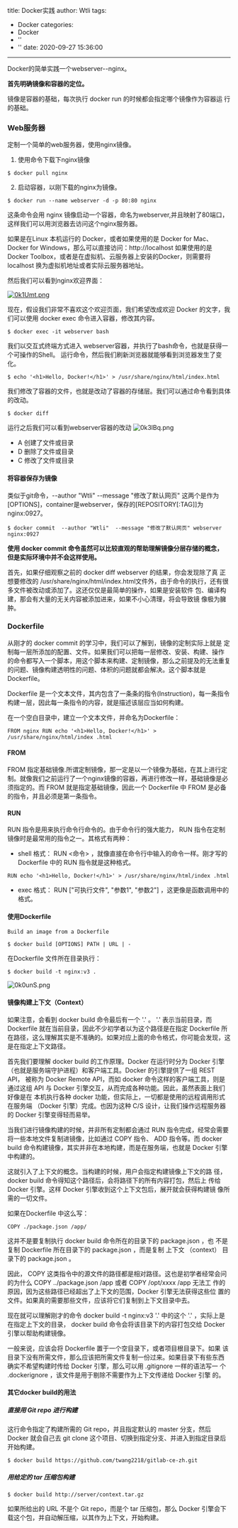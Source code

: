 title: Docker实践
author: Wtli
tags:
  - Docker
categories:
  - Docker
  - ''
  - ''
date: 2020-09-27 15:36:00
---
Docker的简单实践一个webserver\--nginx。
<!--more-->

**首先明确镜像和容器的定位。**

镜像是容器的基础，每次执行 docker run 的时候都会指定哪个镜像作为容器运 行的基础。


### Web服务器

定制一个简单的web服务器，使用nginx镜像。

1. 使用命令下载下nginx镜像
```
$ docker pull nginx
```
2. 启动容器，以刚下载的nginx为镜像。
```
$ docker run --name webserver -d -p 80:80 nginx
```
这条命令会用 nginx 镜像启动一个容器，命名为webserver,并且映射了80端口，这样我们可以用浏览器去访问这个nginx服务器。

如果是在Linux 本机运行的 Docker，或者如果使用的是 Docker for Mac、Docker for Windows，那么可以直接访问：http://localhost   如果使用的是 Docker Toolbox，或者是在虚拟机、云服务器上安装的Docker，则需要将 localhost 换为虚拟机地址或者实际云服务器地址。

然后我们可以看到nginx欢迎界面：

[![0k1Umt.png](https://s1.ax1x.com/2020/09/27/0k1Umt.png)](https://imgchr.com/i/0k1Umt)

现在，假设我们非常不喜欢这个欢迎页面，我们希望改成欢迎 Docker 的文字，我 们可以使用 docker exec 命令进入容器，修改其内容。

```
$ docker exec -it webserver bash
```

我们以交互式终端方式进入 webserver容器，并执行了bash命令，也就是获得一个可操作的Shell。
运行命令，然后我们刷新浏览器就能够看到浏览器发生了变化。
```
$ echo '<h1>Hello, Docker!</h1>' > /usr/share/nginx/html/index.html
```

我们修改了容器的文件，也就是改动了容器的存储层。我们可以通过命令看到具体的改动。
```
$ docker diff
```
运行之后我们可以看到webserver容器的改动
![0k3lBq.png](https://s1.ax1x.com/2020/09/27/0k3lBq.png)


- A	创建了文件或目录  
- D	删除了文件或目录  
- C	修改了文件或目录

#### 将容器保存为镜像

类似于git命令，\--author "Wtli"  \--message "修改了默认网页" 这两个是作为\[OPTIONS\]，container是webserver，保存的\[REPOSITORY\[:TAG\]\]为nginx:0927。
```
$ docker commit  --author "Wtli"  --message "修改了默认网页" webserver nginx:0927
```

**使用 docker commit 命令虽然可以比较直观的帮助理解镜像分层存储的概念， 但是实际环境中并不会这样使用。**

首先，如果仔细观察之前的 docker diff webserver 的结果，你会发现除了真
正想要修改的 /usr/share/nginx/html/index.html文件外，由于命令的执行，还有很多文件被改动或添加了。这还仅仅是最简单的操作，如果是安装软件 包、编译构建，那会有大量的无关内容被添加进来，如果不小心清理，将会导致镜 像极为臃肿。


### Dockerfile

从刚才的 docker commit 的学习中，我们可以了解到，镜像的定制实际上就是 定制每一层所添加的配置、文件。如果我们可以把每一层修改、安装、构建、操作 的命令都写入一个脚本，用这个脚本来构建、定制镜像，那么之前提及的无法重复 的问题、镜像构建透明性的问题、体积的问题就都会解决。这个脚本就是 Dockerfile。

Dockerfile 是一个文本文件，其内包含了一条条的指令(Instruction)，每一条指令 构建一层，因此每一条指令的内容，就是描述该层应当如何构建。

在一个空白目录中，建立一个文本文件，并命名为Dockerfile：
```
FROM nginx RUN echo '<h1>Hello, Docker!</h1>' > /usr/share/nginx/html/index .html
```

#### FROM
FROM 指定基础镜像.所谓定制镜像，那一定是以一个镜像为基础，在其上进行定制。就像我们之前运行了一个nginx镜像的容器，再进行修改一样，基础镜像是必须指定的。而 FROM 就是指定基础镜像，因此一个 Dockerfile 中 FROM 是必备的指令，并且必须是第一条指令。

#### RUN
RUN 指令是用来执行命令行命令的。由于命令行的强大能力， RUN 指令在定制 镜像时是最常用的指令之一。其格式有两种：

- shell 格式： RUN <命令> ，就像直接在命令行中输入的命令一样。刚才写的 Dockerfile 中的 RUN 指令就是这种格式。
```
RUN echo '<h1>Hello, Docker!</h1>' > /usr/share/nginx/html/index .html
```

- exec 格式： RUN \["可执行文件", "参数1", "参数2"\] ，这更像是函数调用中的格式。

#### 使用Dockerfile


```
Build an image from a Dockerfile

$ docker build [OPTIONS] PATH | URL | -
```
在Dockerfile 文件所在目录执行：
```
$ docker build -t nginx:v3 .
```


![0k0unS.png](https://s1.ax1x.com/2020/09/27/0k0unS.png)

#### 镜像构建上下文（Context）

如果注意，会看到 docker build 命令最后有一个 '.' 。 '.' 表示当前目录，而 Dockerfile 就在当前目录，因此不少初学者以为这个路径是在指定 Dockerfile 所在路径，这么理解其实是不准确的。如果对应上面的命令格式，你可能会发现，这是在指定上下文路径。

首先我们要理解 docker build 的工作原理。Docker 在运行时分为 Docker 引擎 （也就是服务端守护进程）和客户端工具。Docker 的引擎提供了一组 REST API， 被称为 Docker Remote API，而如 docker 命令这样的客户端工具，则是通过这组 API 与 Docker 引擎交互，从而完成各种功能。因此，虽然表面上我们好像是在 本机执行各种 docker 功能，但实际上，一切都是使用的远程调用形式在服务端 （Docker 引擎）完成。也因为这种 C/S 设计，让我们操作远程服务器的 Docker 引擎变得轻而易举。

当我们进行镜像构建的时候，并非所有定制都会通过 RUN 指令完成，经常会需要 将一些本地文件复制进镜像，比如通过 COPY 指令、 ADD 指令等。而 docker build 命令构建镜像，其实并非在本地构建，而是在服务端，也就是 Docker 引擎 中构建的。

这就引入了上下文的概念。当构建的时候，用户会指定构建镜像上下文的路 径， docker build 命令得知这个路径后，会将路径下的所有内容打包，然后上 传给 Docker 引擎。这样 Docker 引擎收到这个上下文包后，展开就会获得构建镜 像所需的一切文件。

如果在Dockerfile 中这么写：

```
COPY ./package.json /app/
```
这并不是要复制执行 docker build 命令所在的目录下的 package.json ，也 不是复制 Dockerfile 所在目录下的 package.json ，而是复制 上下文 （context） 目录下的 package.json 。

因此， COPY 这类指令中的源文件的路径都是相对路径。这也是初学者经常会问 的为什么 COPY ../package.json /app 或者 COPY /opt/xxxx /app 无法工
作的原因，因为这些路径已经超出了上下文的范围，Docker 引擎无法获得这些位 置的文件。如果真的需要那些文件，应该将它们复制到上下文目录中去。

现在就可以理解刚才的命令 docker build -t nginx:v3 '.' 中的这个 '.' ，实际上是在指定上下文的目录， docker build 命令会将该目录下的内容打包交给 Docker 引擎以帮助构建镜像。

一般来说，应该会将 Dockerfile 置于一个空目录下，或者项目根目录下。如果 该目录下没有所需文件，那么应该把所需文件复制一份过来。如果目录下有些东西 确实不希望构建时传给 Docker 引擎，那么可以用 .gitignore 一样的语法写一 个 .dockerignore ，该文件是用于剔除不需要作为上下文传递给 Docker 引擎 的。

#### 其它docker build的用法

##### 直接用 Git repo 进行构建

这行命令指定了构建所需的 Git repo，并且指定默认的 master 分支，然后 Docker 就会自己去 git clone 这个项目、切换到指定分支、并进入到指定目录后开始构建。
```
$ docker build https://github.com/twang2218/gitlab-ce-zh.git
```

##### 用给定的 tar 压缩包构建

```
$ docker build http://server/context.tar.gz
```
如果所给出的 URL 不是个 Git repo，而是个 tar 压缩包，那么 Docker 引擎会下 载这个包，并自动解压缩，以其作为上下文，开始构建。

